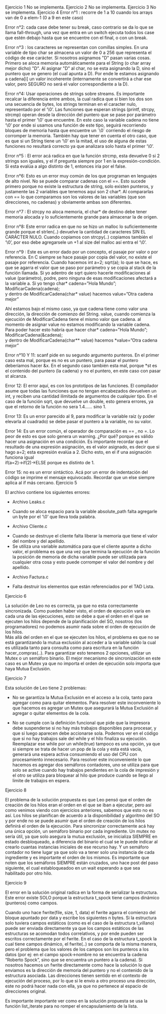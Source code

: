 Ejercicio 1
	No se implementa.
Ejercicio 2
	No se implementa.
Ejercicio 3
	No se implementa.
Ejercicio 4
Error n°1 : recorre de 1 a 10 cuando los arrays van de 0 a elem-1 (0 a 9 en este caso)

Error n°2: cada case debe tener su break, caso contrario se da lo que se llama fall-through, una vez que entra en un switch ejecuta todos los case que estén debajo hasta que se encuentre con el final, o con un break.

Error n°3 : los caracteres se representan con comillas simples. En una variable de tipo char  se almacena un valor de 0 a 256 que representa el código de ese carácter.  Si nosotros asignamos "D" pasan varias cosas. Primero se aloca memoria automáticamente  para el String (o char array mejor dicho) "D". Al asignar "D" al char, no se esta asignando la D, sino el puntero que se genero (el cual apunta a D). Por ende le estamos asignando a cadena[i] un valor incoherente (internamente se convertirá a char ese valor, pero SEGURO no será el valor correspondiente a la D).

Error n°4: Usar operaciones de strings sobre streams. Es importante recalcar la diferencia entre ambos, la cual radica que si bien los dos son una secuencia de bytes, los strings terminan en el caracter nulo, representado por el ‘\0’. Las funciones que esperan strings (printf, strcpy, strcmp) operan desde la dirección del puntero que se pase por parámetro hasta el primer ‘\0’ que encuentre. En este caso la variable cadena no tiene ‘\0’ por ende si usamos una función de este tipo, seguirá recorriendo bloques de memoria hasta que encuentre un ´\0´ corriendo el riesgo de corromper la memoria. También hay que tener en cuenta el otro caso, que es que si un String tiene un ‘\0’ en la mitad, el uso de alguna de estas funciones no resultará correcto ya que analizara solo hasta el primer ‘\0’.

Error n°5 : El error acá radica en  que la función strcmp, esta devuelve 0 si 2 strings son iguales, y el if pregunta siempre por 1 en la expresión-condición. Si esta evalúa a algo distinto de 1, entonces iría por el false.

Error n°6: Esto es un error muy común de los que programan en lenguajes de alto nivel. No se puede comparar cadenas con el ==. Esto sucede primero porque no existe la estructura de string, solo existen punteros, y justamente las 2 variables que tenemos aquí son 2 char*. Al compararlas con == lo que comparamos son los valores de las variables (que son direcciones, no cadenas) y obviamente ambas son diferentes.

Error n°7 : El strcpy no aloca memoria, el char* de destino debe tener memoria alocada y lo suficientemente grande para almacenar la de origen.

Error n°8: Este error radica en que no se hizo un malloc lo suficientemente grande porque el strlen(..) devuelve la cantidad de caracteres SIN EL CARÁCTER NULO. Cuando copiamos con strcpy(..) copiamos también el ‘\0’, por eso debe agregarsele un +1 al size del malloc así entra el ‘\0’.


Error n°9 : Este es un error dado por un concepto, el pasaje por valor o por referencia. En C siempre se hace pasaje por copia del valor, no existe el pasaje por referencia. 
Cuando hacemos 
int a=2;
sqrt(a);
lo que se hace, es que se agarra el valor que se paso por parámetro y se copia al stack de la función llamada. Si yo adentro de sqrt quiero hacerle modificaciones al value (parámetro), podre, pero ninguna de esas modificaciones afectará a la variable a. 
Si yo tengo 
char* cadena=”Hola Mundo”;
ModificarCadena(cadena);    
y dentro de ModificarCadena(char* value) hacemos value=”Otra cadena mejor”

Ahí estamos bajo el mismo caso, ya que cadena tiene como valor una dirección, la dirección de comienzo del String. value, cuando comienza la ejecución de ModificarCadena tiene el mismo valor que cadena. al momento de asignar value no estamos modificando la variable cadena.
Para poder hacer esto habría que hacer
char* cadena=”Hola Mundo”;
ModificarCadena(&cadena);    
y dentro de ModificarCadena(char** value) hacemos *value=”Otra cadena mejor”

Error n°10 Y 11: scanf pide en su segundo argumento punteros. En el primer caso esta mal, porque es no es un puntero, para pasar el puntero deberíamos hacer &x. En el segundo caso también esta mal, porque *st es el contenido del puntero (la cadena) y no el puntero, en este caso con pasar st alcanza.

Error 12: El error aquí, es con los prototipos de las funciones. El compilador asume que todas las funciones que no tengan encabezados devuelven un int, y reciben una cantidad ilimitada de argumentos de cualquier tipo. En el caso de la función sqrt, que devuelve un double, esto genera errores, ya que el retorno de la función no sera 1.4...... sino 1.

Error 13: Es un error parecido al 9, para modificar la variable raíz (y poder elevarla al cuadrado) se debe pasar el puntero a la variable, no su valor.

Error 14: Es un error común, el operador de comparación es == , no =. Lo peor de esto es que solo genera un warning. ¿Por qué? porque es válido hacer una asignación en una condición. Es importante recordar que el resultado de una expresión asignación, es el valor asignado, es decir que si hago a=2; esta expresión evalúa a 2.
Dicho esto, en el if una asignación funciona igual   
 if(a=2)->if(2)->ELSE porque es distinto de 1.

Error 15: no es un error sintáctico. Acá por un error de indentación del código se imprime el mensaje equivocado. Recordar que un else siempre aplica al if más cercano.
Ejercicio 5

El archivo contiene los siguientes errores:
- Archivo Leaks.c
* Cuando se aloca espacio para la variable absolute_path falta agregarle un byte por el ‘\0’ que lleva toda palabra.
- Archivo Cliente.c
* Cuando se destruye el cliente falta liberar la memoria que tiene el valor del nombre y del apellido.
* Se utiliza una variable automática para que el cliente apunte a dicho valor, el problema es que una vez que termina la ejecución de la función la posición de memoria de dicha variable puede ser utilizada para cualquier otra cosa y esto puede corromper el valor del nombre y del apellido.
- Archivo Factura.c
* Falta destruir los elementos que están referenciados por el TAD Lista.

Ejercicio 6

La solución de Leo no es correcta, ya que no esta correctamente sincronizada. Como pueden haber visto, el orden de ejecución varía en cada una de las ejecuciones, esto se debe a que el orden en el que se ejecuten los hilos depende de la planificación del SO, nosotros (los programadores) no podemos asumir nada sobre el orden de ejecución de los hilos. 	
Más allá del orden en el que se ejecuten los hilos, el problema es que no se está garantizando la mutua exclusión al acceder a la variable saldo la cual es utilizada tanto para consulta como para escritura en la función hacer_compras(..).
Para garantizar esto tenemos 2 opciones, utilizar un Mutex o un semáforo binario. 
El mejor mecanismo de sincronización en este caso es un Mutex ya que no importa el orden de ejecución solo importa que haya Mutua Exclusión.

Ejercicio 7

Esta solución de Leo tiene 2 problemas: 
* No se garantiza la Mutua Exclusión en el acceso a la cola, tanto para agregar como para quitar elementos.
Para resolver este inconveniente lo que hacemos es agregar un Mutex que asegurará la Mutua Exclusión al agregar o quitar elementos de la cola.

* No se cumple con la definición funcional que pide que la impresora debe suspenderse si no hay más trabajos disponibles para procesar, y que si luego aparecen debe accionarse sola. 
Podemos ver en el código que si no hay trabajos sale del while y el hilo finaliza su ejecución. Reemplazar ese while por un while(true) tampoco es una opción, ya que si siempre se trata de hacer un pop de la cola y esta está vacía, generará una espera activa consumiendo el uso del CPU con procesamiento innecesario.
Para resolver este inconveniente lo que hacemos es agregar dos semáforos contadores, uno se utiliza para que solo se active cuando hay trabajos pendientes en la cola de impresión y el otro se utiliza para bloquear al hilo que produce cuando se llego al limite de trabajos en espera.


Ejercicio 8

El problema de la solución propuesta es que Leo pensó que el orden de creación de los hilos eran el orden en el que se iban a ejecutar, pero así como venimos viendo con ejercicios anteriores, sabemos que esto no es así. Los hilos se planifican de acuerdo a la disponibilidad y algoritmo del SO y por ende no se puede asumir que el orden de creación de los hilos definirá el orden de la ejecución. Para sincronizar correctamente acá hay una única opción, un semáforo binario por cada ingrediente. 
Un mutex no sería útil, ya que solo asegura la mutua exclusión, se inicializa SIEMPRE en estado desbloqueado, a diferencia del binario el cual se le puede indicar al crearlo cuantas instancias iniciales de ese recurso hay. Y un semáforo contador no tiene lugar ya que solo va a tener solo una instancia de cada ingrediente y es importante el orden de los mismos.
Es importante que noten que los semáforos SIEMPRE están cruzados, uno hace post  del paso siguiente, el cual establoqueadoo en un wait esperando a que sea habilitado por otro hilo.



Ejercicio 9

El error en la solución original radica en la forma de serializar la estructura. Este error existe SOLO porque la estructura t_spock tiene campos dinámico (punteros) como campos.

Cuando uno hace   fwrite(file, size, 1, data)  el fwrite agarra el comienzo del bloque apuntado por data y escribe los siguientes n bytes. 
Si la estructura solo tuviera campos estáticos (como es el caso de la estructura t_villano) puede ser enviada directamente ya que los campos estáticos de las estructuras se acomodan todos correlativos, y por ende pueden ser escritos correctamente por el fwrite.
En el caso de la estructura t_spock la cual tiene campos dinámico, el fwrite(..) se comporta de la misma manera, pero el problema que los valores de los campos son los punteros a los datos (por ej: en el campo spock->nombre no se encuentra la cadena “Roberto Spock”, sino que se encuentra un puntero a la cadena). Si nosotros hacemos un fwrite directamente como hace la solución lo que enviamos es la dirección de memoria del puntero y no el contenido de la estructura asociada. Las direcciones tienen sentido en el contexto de ejecución del proceso, por lo que si le envío a otro proceso una dirección, este no podrá hacer nada con ella, ya que no pertenece al espacio de direcciones original.


Es importante importante ver como en la solución propuesta se usa la función list_iterate para no romper el encapsulamiento de la lista.
